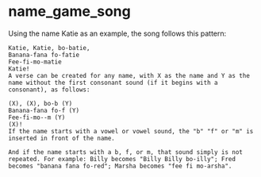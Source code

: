 # name_game_song
Using the name Katie as an example, the song follows this pattern:

    Katie, Katie, bo-batie,
    Banana-fana fo-fatie
    Fee-fi-mo-matie
    Katie!
    A verse can be created for any name, with X as the name and Y as the name without the first consonant sound (if it begins with a consonant), as follows:

    (X), (X), bo-b (Y)
    Banana-fana fo-f (Y)
    Fee-fi-mo--m (Y)
    (X)!
    If the name starts with a vowel or vowel sound, the "b" "f" or "m" is inserted in front of the name.

    And if the name starts with a b, f, or m, that sound simply is not repeated. For example: Billy becomes "Billy Billy bo-illy"; Fred becomes "banana fana fo-red"; Marsha becomes "fee fi mo-arsha".
